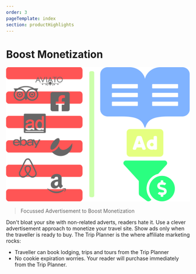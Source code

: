 ```yaml
---
order: 3
pageTemplate: index
section: productHighlights
---
```


# Boost Monetization

![Focus Adverts Highlight](../../../images/feature-adverts.min.svg)

> Focussed Advertisement to Boost Monetization

Don't bloat your site with non-related adverts, readers hate it. Use a clever advertisement approach to monetize your travel site. Show ads only when the traveller is ready to buy. The Trip Planner is the where affiliate marketing rocks:

- Traveller can book lodging, trips and tours from the Trip Planner
- No cookie expiration worries. Your reader will purchase immediately from the Trip Planner.
<!--
[Read More](/focussed-advert-strategy)
-->